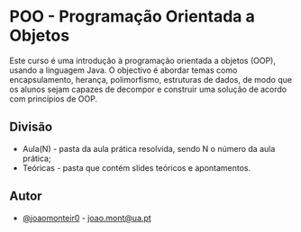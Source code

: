 # POO - Programação Orientada a Objetos
Este curso é uma introdução à programação orientada a objetos (OOP), usando a linguagem Java. O objectivo é abordar temas como encapsulamento, herança, polimorfismo, estruturas de dados, de modo que os alunos sejam capazes de decompor e construir uma solução de acordo com princípios de OOP.


## Divisão
- Aula(N) - pasta da aula prática resolvida, sendo N o número da aula prática;
- Teóricas - pasta que contém slides teóricos e apontamentos.
## Autor
- [@joaomonteir0](https://www.github.com/joaomonteir0) - joao.mont@ua.pt

